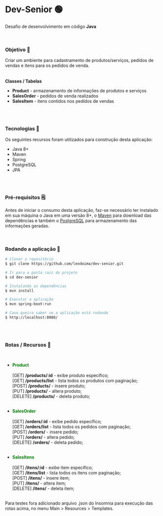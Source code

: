 # Dev-Senior 🟢
Desafio de desenvolvimento em código **Java**
<br>
<br>
<br>
### Objetivo 🚀
Criar um ambiente para cadastramento de produtos/serviços, pedidos de vendas e itens para os pedidos de venda.
<br>
<br>
<br>
**Classes / Tabelas** <br>
- **Product** - armazenamento de informações de produtos e serviços
- **SalesOrder** - pedidos de venda realizados
- **SalesItem** - itens contidos nos pedidos de vendas
<br>
<br>

### Tecnologias 🔧
Os seguintes recursos foram utilizados para construção desta aplicação:

- Java 8+
- Maven 
- Spring
- PostgreSQL
- JPA
<br>
<br>

### Pré-requisitos 🗒️
Antes de iniciar o consumo desta aplicação, faz-se necessário ter instalado em sua máquina o Java em uma versão 8+, o [Maven](https://maven.apache.org/) para download das dependências e também o [PostgreSQL](https://www.postgresql.org/) para armazenamento das informações geradas.
<br>
<br>
<br>

### Rodando a aplicação 🏈

```bash
# Clonar o repositório
$ git clone https://github.com/leodoima/dev-senior.git

# Ir para a pasta raiz do projeto
$ cd dev-senior

# Instalando as dependências
$ mvn install

# Executar a aplicação
$ mvn spring-boot:run

# Caso queira saber se a aplicação está rodando
$ http://localhost:8080/
```
<br>
<br>

### Rotas / Recursos 🔨
<br>

- **<span style="color:green;">Product</span>** <br><br>
[GET] **/products/:id** - exibe produto específico; <br>
[GET] **/products/list** - lista todos os produtos com paginação; <br>
[POST] **/products/** - insere produto; <br>
[PUT] **/products/** - altera produto; <br>
[DELETE] **/products/** - deleta produto; <br><br>

- **<span style="color:green;">SalesOrder</span>** <br><br>
[GET] **/orders/:id** - exibe pedido específico; <br>
[GET] **/orders/list** - lista todos os pedidos com paginação; <br>
[POST] **/orders/** - insere pedido; <br>
[PUT] **/orders/** - altera pedido; <br>
[DELETE] **/orders/** - deleta pedido; <br><br>

- **<span style="color:green;">SalesItens</span>** <br><br>
[GET] **/itens/:id** - exibe item específico; <br>
[GET] **/itens/list** - lista todos os itens com paginação; <br>
[POST] **/itens/** - insere item; <br>
[PUT] **/itens/** - altera item; <br>
[DELETE] **/itens/** - deleta item; <br><br>

Para testes fora adicionado arquivo .json do Insomnia para execução das rotas acima, no menu Main > Resources > Templates.